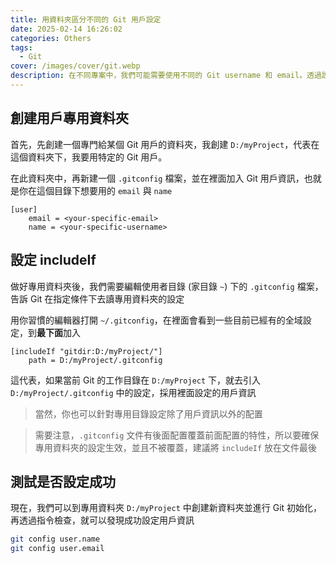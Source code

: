```yaml
---
title: 用資料夾區分不同的 Git 用戶設定
date: 2025-02-14 16:26:02
categories: Others
tags:
  - Git
cover: /images/cover/git.webp
description: 在不同專案中，我們可能需要使用不同的 Git username 和 email。透過設定 .gitconfig，我們可以根據資料夾自動套用對應的用戶設定，而無需每次手動調整。本文章將透過實際範例，示範如何進行這項配置。
---
```


## 創建用戶專用資料夾

首先，先創建一個專門給某個 Git 用戶的資料夾，我創建 `D:/myProject`，代表在這個資料夾下，我要用特定的 Git 用戶。

在此資料夾中，再新建一個 `.gitconfig` 檔案，並在裡面加入 Git 用戶資訊，也就是你在這個目錄下想要用的 `email` 與 `name`

```
[user]
	email = <your-specific-email>
	name = <your-specific-username>
```

## 設定 includeIf

做好專用資料夾後，我們需要編輯使用者目錄 (家目錄 `~`) 下的 `.gitconfig` 檔案，告訴 Git 在指定條件下去讀專用資料夾的設定

用你習慣的編輯器打開 `~/.gitconfig`，在裡面會看到一些目前已經有的全域設定，到**最下面**加入

```
[includeIf "gitdir:D:/myProject/"]
    path = D:/myProject/.gitconfig
```

這代表，如果當前 Git 的工作目錄在 `D:/myProject` 下，就去引入 `D:/myProject/.gitconfig` 中的設定，採用裡面設定的用戶資訊

> 當然，你也可以針對專用目錄設定除了用戶資訊以外的配置

> 需要注意，`.gitconfig` 文件有後面配置覆蓋前面配置的特性，所以要確保專用資料夾的設定生效，並且不被覆蓋，建議將 `includeIf` 放在文件最後

## 測試是否設定成功

現在，我們可以到專用資料夾 `D:/myProject` 中創建新資料夾並進行 Git 初始化，再透過指令檢查，就可以發現成功設定用戶資訊

```Bash
git config user.name
git config user.email
```
